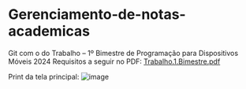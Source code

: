 # Gerenciamento-de-notas-academicas
Git com o do Trabalho – 1º Bimestre de Programação para Dispositivos Móveis 2024
Requisitos a seguir no PDF:
[Trabalho.1.Bimestre.pdf](https://github.com/user-attachments/files/17028286/Trabalho.1.Bimestre.pdf)

		  

Print da tela principal:  ![image](https://github.com/user-attachments/assets/f6adbc21-c0ab-420e-8027-aae50918beb5)
